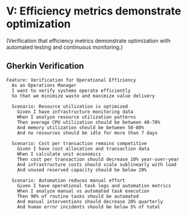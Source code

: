 # V: Efficiency metrics demonstrate optimization

(Verification that efficiency metrics demonstrate optimization with automated testing and continuous monitoring.)

## Gherkin Verification

```gherkin
Feature: Verification for Operational Efficiency
  As an Operations Manager
  I want to verify systems operate efficiently
  So that we minimize waste and maximize value delivery

  Scenario: Resource utilization is optimized
    Given I have infrastructure monitoring data
    When I analyze resource utilization patterns
    Then average CPU utilization should be between 40-70%
    And memory utilization should be between 50-80%
    And no resources should be idle for more than 7 days

  Scenario: Cost per transaction remains competitive
    Given I have cost allocation and transaction data
    When I calculate unit economics
    Then cost per transaction should decrease 10% year-over-year
    And infrastructure costs should scale sublinearly with load
    And unused reserved capacity should be below 20%

  Scenario: Automation reduces manual effort
    Given I have operational task logs and automation metrics
    When I analyze manual vs automated task execution
    Then 90% of routine tasks should be automated
    And manual interventions should decrease 20% quarterly
    And human error incidents should be below 5% of total
```
